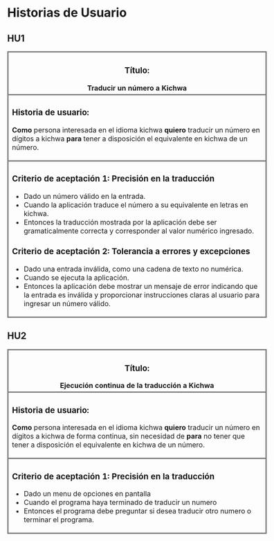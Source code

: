 # Historias de Usuario

## HU1

<table style="width: 600px">
  <thead>
    <tr>
      <th style="border: medium solid grey">
        <h3>Título:</h3>
        Traducir un número a Kichwa
      </th>
    </tr>
  </thead>
  <tbody>
    <tr>
      <td style="border: medium solid grey">
        <h3>Historia de usuario:</h3>
        <p>
          <b>Como</b> persona interesada en el idioma kichwa
          <b>quiero</b> traducir un número en dígitos a kichwa <b>para</b> tener
          a disposición el equivalente en kichwa de un número.
        </p>
      </td>
    </tr>
    <tr>
      <td style="border: medium solid grey">
        <h3>Criterio de aceptación 1: Precisión en la traducción</h3>
        <ul>
          <li>Dado un número válido en la entrada.</li>
          <li>
            Cuando la aplicación traduce el número a su equivalente en letras en
            kichwa.
          </li>
          <li>
            Entonces la traducción mostrada por la aplicación debe ser
            gramaticalmente correcta y corresponder al valor numérico ingresado.
          </li>
        </ul>
        <h3>Criterio de aceptación 2: Tolerancia a errores y excepciones</h3>
        <ul>
          <li>
            Dado una entrada inválida, como una cadena de texto no numérica.
          </li>
          <li>Cuando se ejecuta la aplicación.</li>
          <li>
            Entonces la aplicación debe mostrar un mensaje de error indicando
            que la entrada es inválida y proporcionar instrucciones claras al
            usuario para ingresar un número válido.
          </li>
        </ul>
      </td>
    </tr>
  </tbody>
</table>

## HU2

<table style="width: 600px">
  <thead>
    <tr>
      <th style="border: medium solid grey">
        <h3>Título:</h3>
        Ejecución continua de la traducción a Kichwa 
      </th>
    </tr>
  </thead>
  <tbody>
    <tr>
      <td style="border: medium solid grey">
        <h3>Historia de usuario:</h3>
        <p>
        <b>Como</b> persona interesada en el idioma kichwa <b>quiero</b> traducir un número en dígitos a kichwa de forma continua, sin necesidad de  <b>para</b> no tener que tener a disposición el equivalente en kichwa de un número.
        </p>
      </td>
    </tr>
    <tr>
      <td style="border: medium solid grey">
        <h3>Criterio de aceptación 1: Precisión en la traducción</h3>
        <ul>
          <li>Dado un menu de opciones en pantalla</li>
          <li>
            Cuando el programa haya terminado de traducir un numero
          </li>
          <li>
            Entonces el programa debe preguntar si desea traducir otro numero o terminar el programa.
          </li>
        </ul>
      </td>
    </tr>
  </tbody>
</table>
